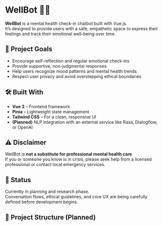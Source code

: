 # WellBot 🧠💬

**WellBot** is a mental health check-in chatbot built with Vue.js.  
It’s designed to provide users with a safe, empathetic space to express their feelings and track their emotional well-being over time.

## 🌟 Project Goals

- Encourage self-reflection and regular emotional check-ins
- Provide supportive, non-judgmental responses
- Help users recognize mood patterns and mental health trends
- Respect user privacy and avoid overstepping ethical boundaries

## 🛠️ Built With

- **Vue 3** – Frontend framework
- **Pinia** – Lightweight state management
- **Tailwind CSS** – For a clean, responsive UI
- **(Planned)** NLP integration with an external service like Rasa, Dialogflow, or OpenAI

## ⚠️ Disclaimer

WellBot is **not a substitute for professional mental health care**.  
If you or someone you know is in crisis, please seek help from a licensed professional or contact local emergency services.

## 📌 Status

Currently in planning and research phase.  
Conversation flows, ethical guidelines, and core UX are being carefully defined before development begins.

## 📁 Project Structure (Planned)
